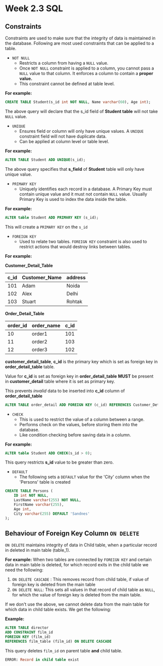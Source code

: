 # Week 2.3 SQL

## Constraints

Constraints are used to make sure that the integrity of data is maintained in the database. Following are most used constraints that can be applied to a table.

- `NOT NULL` 
    - Restricts a column from having a `NULL` value.
    - Once `NOT NULL` constraint is applied to a column, you cannot pass a `NULL` value to that column. It enforces a column to contain a **proper value.**
    - This constraint cannot be defined at table level.

**For example:**
```sql
CREATE TABLE Student(s_id int NOT NULL, Name varchar(60), Age int);
```

The above query will declare that the s_id field of **Student table** will not take `NULL` value.

- `UNIQUE`
    - Ensures field or column will only have unique values. A `UNIQUE` constraint field will not have duplicate data.
    - Can be applied at column level or table level.

**For example:**
```sql
ALTER TABLE Student ADD UNIQUE(s_id);
```

The above query specifies that **s_field** of **Student** table will only have unique value.

- `PRIMARY KEY`
    - Uniquely identifies each record in a database. A Primary Key must contain unique value and it must not contain `NULL` value. Usually Primary Key is used to index the data inside the table.
    
**For example:**

```sql
ALTER table Student ADD PRIMARY KEY (s_id);
```

This will create a `PRIMARY KEY` on the `s_id`

 
- `FOREIGN KEY`
    - Used to relate two tables. `FOREIGN KEY` constraint is also used to restrict actions that would destroy links between tables.

**For example:**

**Customer_Detail_Table**

**c_id** | **Customer_Name** | **address** 
----|----|----
101| Adam| Noida
102| Alex| Delhi
103| Stuart|Rohtak

**Order_Detail_Table**

**order_id**|**order_name**|**c_id**
-----|-----|-----
10|order1|101
11|order2|103
12|order3|102

**customer_detail_table**, **c_id** is the primary key which is set as foreign key in **order_detail_table** table.

Value for **c_id** is set as foreign key in **order_detail_table** **MUST** be present in **customer_detail** table where it is set as primary key.

This prevents *invalid* data to be inserted into **c_id** column of **order_detail_table**

```sql
ALTER TABLE order_detail ADD FOREIGN KEY (c_id) REFERENCES Customer_Detail(c_id);
```

- `CHECK`
    - This is used to restrict the value of a column between a range. 
    - Performs check on the values, before storing them into the database.
    - Like condition checking before saving data in a column.

**For example:**
```sql
ALTER table Student ADD CHECK(s_id > 0);
```

This query restricts **s_id** value to be greater than zero.

- `DEFAULT`
    - The following sets a `DEFAULT` value for the 'City' column when the 'Persons' table is created 
```sql
CREATE TABLE Persons (
    ID int NOT NULL,
    LastName varchar(255) NOT NULL,
    FirstName varchar(255),
    Age int,
    City varchar(255) DEFAULT 'Sandnes'
);
```
    
## Behaviour of Foreign Key Column `ON DELETE`

`ON DELETE` maintains integrity of data in Child table, when a particular record in deleted in main table (table_1).

**For example:** When two tables are connected by `FOREIGN KEY` and certain data in main table is deleted, for which record exits in the child table we need the following:

1. `ON DELETE CASCADE` : This removes record from child table, if value of foreign key is deleted from the main table
2. `ON DELETE NULL`: This sets all values in that record of child table as `NULL`, for which the value of foreign key is deleted from the main table. 

If we don't use the above, we cannot delete data from the main table for which data in child table exists. We get the following:

**Example:**

```sql
ALTER TABLE director
ADD CONSTRAINT film_id
FOREIGN KEY (film_id) 
REFERENCES film_table (film_id) ON DELETE CASCADE
```

This query deletes `film_id` on parent table **and** child table.

```sql
ERROR: Record in child table exist
```
